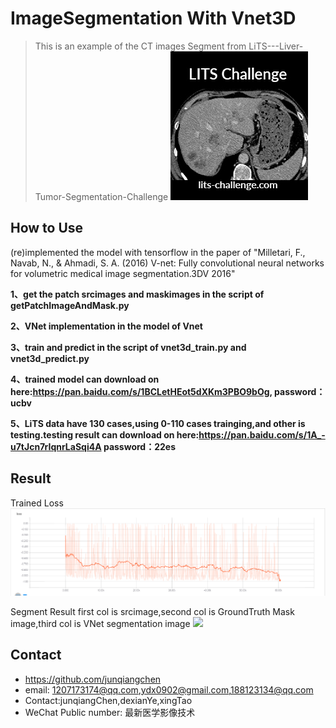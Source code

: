 # ImageSegmentation With Vnet3D
> This is an example of the CT images Segment from LiTS---Liver-Tumor-Segmentation-Challenge
![](LiTS_header.jpg)

## How to Use
(re)implemented the model with tensorflow in the paper of "Milletari, F., Navab, N., & Ahmadi, S. A. (2016) V-net: Fully convolutional neural networks for volumetric medical image segmentation.3DV 2016"

**1、get the patch srcimages and maskimages in the script of getPatchImageAndMask.py**

**2、VNet implementation in the model of Vnet**

**3、train and predict in the script of vnet3d_train.py and vnet3d_predict.py**

**4、trained model can download on here:https://pan.baidu.com/s/1BCLetHEot5dXKm3PBO9bOg, password：ucbv**

**5、LiTS data have 130 cases,using 0-110 cases trainging,and other is testing.testing result can download on here:https://pan.baidu.com/s/1A_-u7tJcn7rIqnrLaSqi4A password：22es** 

## Result
Trained Loss
![](diceloss.PNG)

Segment Result
first col is srcimage,second col is GroundTruth Mask image,third col is VNet segmentation image
![](GTvsVNet.bmp)

## Contact
* https://github.com/junqiangchen
* email: 1207173174@qq.com,ydx0902@gmail.com,188123134@qq.com
* Contact:junqiangChen,dexianYe,xingTao
* WeChat Public number: 最新医学影像技术
